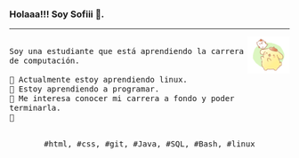 ### Holaaa!!! Soy Sofiii 👋.
---
<p>
  <img src="./pompom.gif" align="right" width="15%"/>
  <samp>
    <br>Soy una estudiante que está aprendiendo la carrera de computación.
    <br>
    <br>🔹 Actualmente estoy aprendiendo linux.
    <br>🔹 Estoy aprendiendo a programar.
    <br>🔹 Me interesa conocer mi carrera a fondo y poder terminarla.
    <br>🔹 
    </samp>
   <br>
  <br>
  <p align="center">
    <samp>
      #html, #css, #git, #Java, #SQL, #Bash, #linux
     </samp>
    <br>
  </p>
  
</p>

